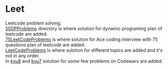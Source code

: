 # Leet
Leetcode problem solving.<br>
[50DPProblems](https://github.com/AminAbdollahpour/Leet/tree/main/50DPProblems) directory is where solution for dynamic programing plan of leetcode are added.<br>
[75LeetCodeProblems](https://github.com/AminAbdollahpour/Leet/tree/main/75LeetCodeProblems) is where solution for Ace coding interview with 75 questions plan of leetcode are added.<br>
[LeetCodeProblems](https://github.com/AminAbdollahpour/Leet/tree/main/LeetCodeProblems) is where sulotion for different topics are added and it's not in any order.<br>
In [kyu8](https://github.com/AminAbdollahpour/Leet/tree/main/kyu8) and [kyu7](https://github.com/AminAbdollahpour/Leet/tree/main/kyu7) solution for some few problems on Codewars are added.
